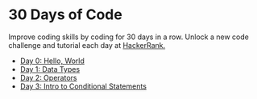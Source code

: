 # 30 Days of Code
Improve coding skills by coding for 30 days in a row. Unlock a new code challenge and tutorial each day at [HackerRank.](https://www.hackerrank.com/domains/tutorials/30-days-of-code)

* [Day 0: Hello, World](challenges/hello_world.py)
* [Day 1: Data Types](challenges/data_types.py)
* [Day 2: Operators](challenges/operators.py)
* [Day 3: Intro to Conditional Statements](challenges/conditional_statements.py)
